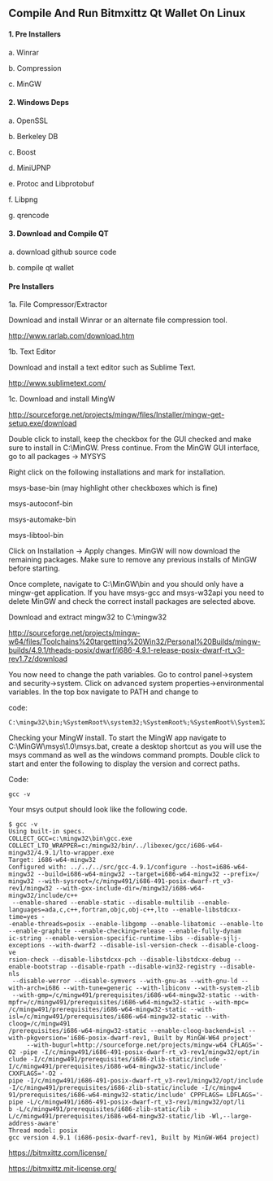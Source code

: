 ## Compile And Run Bitmxittz Qt Wallet On Linux

#### 1. Pre Installers

a. Winrar

b. Compression

c. MinGW

#### 2. Windows Deps

a. OpenSSL

b. Berkeley DB

c. Boost

d. MiniUPNP

e. Protoc and Libprotobuf

f. Libpng

g. qrencode

#### 3. Download and Compile QT

a. download github source code

b. compile qt wallet



#### Pre Installers

1a. File Compressor/Extractor

Download and install Winrar or an alternate file compression tool. 

http://www.rarlab.com/download.htm


1b. Text Editor

Download and install a text editor such as Sublime Text.

http://www.sublimetext.com/


1c. Download and install MingW

http://sourceforge.net/projects/mingw/files/Installer/mingw-get-setup.exe/download

Double click to install, keep the checkbox for the GUI checked and make sure to install in C:\MinGW. Press continue. From the MinGW GUI interface, go to all packages -> MYSYS

Right click on the following installations and mark for installation.

msys-base-bin (may highlight other checkboxes which is fine)

msys-autoconf-bin

msys-automake-bin

msys-libtool-bin

Click on Installation -> Apply changes. MinGW will now download the remaining packages. Make sure to remove any previous installs of MinGW before starting. 

Once complete, navigate to C:\MinGW\bin and you should only have a mingw-get application. If you have msys-gcc and msys-w32api you need to delete MinGW and check the correct install packages are selected above.


Download and extract mingw32 to C:\mingw32

http://sourceforge.net/projects/mingw-w64/files/Toolchains%20targetting%20Win32/Personal%20Builds/mingw-builds/4.9.1/theads-posix/dwarf/i686-4.9.1-release-posix-dwarf-rt_v3-rev1.7z/download

You now need to change the path variables. Go to control panel->system and security->system. Click on advanced system properties->environmental variables. In the top box navigate to PATH and change to

code:

    C:\mingw32\bin;%SystemRoot%\system32;%SystemRoot%;%SystemRoot%\System32\Wbem;%SYSTEMROOT%\System32\WindowsPowerShell\v1.0\
    
Checking your MingW install. To start the MingW app navigate to C:\MinGW\msys\1.0\msys.bat, create a desktop shortcut as you will use the msys command as well as the windows command prompts. Double click to start and enter the following to display the version and correct paths.

Code:

    gcc -v

Your msys output should look like the following code.

    $ gcc -v
    Using built-in specs.
    COLLECT_GCC=c:\mingw32\bin\gcc.exe
    COLLECT_LTO_WRAPPER=c:/mingw32/bin/../libexec/gcc/i686-w64-mingw32/4.9.1/lto-wrapper.exe
    Target: i686-w64-mingw32
    Configured with: ../../../src/gcc-4.9.1/configure --host=i686-w64-mingw32 --build=i686-w64-mingw32 --target=i686-w64-mingw32 --prefix=/
    mingw32 --with-sysroot=/c/mingw491/i686-491-posix-dwarf-rt_v3-rev1/mingw32 --with-gxx-include-dir=/mingw32/i686-w64-mingw32/include/c++
     --enable-shared --enable-static --disable-multilib --enable-languages=ada,c,c++,fortran,objc,obj-c++,lto --enable-libstdcxx-time=yes -
    -enable-threads=posix --enable-libgomp --enable-libatomic --enable-lto --enable-graphite --enable-checking=release --enable-fully-dynam
    ic-string --enable-version-specific-runtime-libs --disable-sjlj-exceptions --with-dwarf2 --disable-isl-version-check --disable-cloog-ve
    rsion-check --disable-libstdcxx-pch --disable-libstdcxx-debug --enable-bootstrap --disable-rpath --disable-win32-registry --disable-nls
     --disable-werror --disable-symvers --with-gnu-as --with-gnu-ld --with-arch=i686 --with-tune=generic --with-libiconv --with-system-zlib
     --with-gmp=/c/mingw491/prerequisites/i686-w64-mingw32-static --with-mpfr=/c/mingw491/prerequisites/i686-w64-mingw32-static --with-mpc=
    /c/mingw491/prerequisites/i686-w64-mingw32-static --with-isl=/c/mingw491/prerequisites/i686-w64-mingw32-static --with-cloog=/c/mingw491
    /prerequisites/i686-w64-mingw32-static --enable-cloog-backend=isl --with-pkgversion='i686-posix-dwarf-rev1, Built by MinGW-W64 project'
         --with-bugurl=http://sourceforge.net/projects/mingw-w64 CFLAGS='-O2 -pipe -I/c/mingw491/i686-491-posix-dwarf-rt_v3-rev1/mingw32/opt/in
    clude -I/c/mingw491/prerequisites/i686-zlib-static/include -I/c/mingw491/prerequisites/i686-w64-mingw32-static/include' CXXFLAGS='-O2 -
    pipe -I/c/mingw491/i686-491-posix-dwarf-rt_v3-rev1/mingw32/opt/include -I/c/mingw491/prerequisites/i686-zlib-static/include -I/c/mingw4
    91/prerequisites/i686-w64-mingw32-static/include' CPPFLAGS= LDFLAGS='-pipe -L/c/mingw491/i686-491-posix-dwarf-rt_v3-rev1/mingw32/opt/li
    b -L/c/mingw491/prerequisites/i686-zlib-static/lib -L/c/mingw491/prerequisites/i686-w64-mingw32-static/lib -Wl,--large-address-aware'
    Thread model: posix
    gcc version 4.9.1 (i686-posix-dwarf-rev1, Built by MinGW-W64 project)




https://bitmxittz.com/license/

https://bitmxittz.mit-license.org/
